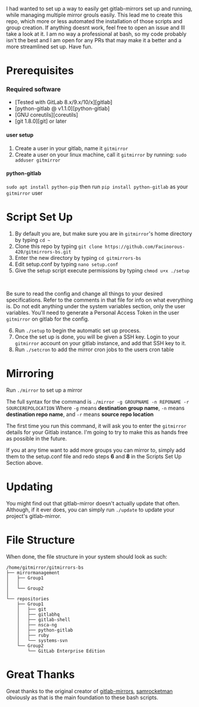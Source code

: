 I had wanted to set up a way to easily get gitlab-mirrors set up and running, while managing multiple mirror grouls easily. This lead me to create this repo, which more or less automated the installation of those scripts and group creation. If anything doesnt work, feel free to open an issue and Ill take a look at it. I am no way a professional at bash, so my code probably isn't the best and I am open for any PRs that may make it a better and a more streamlined set up. Have fun.


# Prerequisites

### Required software

* [Tested with GitLab 8.x/9.x/10/x][gitlab]
* [python-gitlab @ v1.1.0][python-gitlab]
* [GNU coreutils][coreutils]
* [git 1.8.0][git] or later

#### user setup

  1. Create a user in your gitlab, name it `gitmirror`
  2. Create a user on your linux machine, call it `gitmirror` by running: `sudo adduser gitmirror`

#### python-gitlab

   `sudo apt install python-pip`
   then run `pip install python-gitlab` as your `gitmirror` user


# Script Set Up

1. By default you are, but make sure you are in `gitmirror`'s home directory by typing `cd ~`
2. Clone this repo by typing `git clone https://github.com/Facinorous-420/gitmirrors-bs.git`
3. Enter the new directory by typing `cd gitmirrors-bs`
4. Edit setup.conf by typing `nano setup.conf`
5. Give the setup script execute permissions by typing `chmod u+x ./setup`
<br>

Be sure to read the config and change all things to your desired specifications. Refer to the comments in that file for info on what everything is.
Do not edit anything under the system variables section, only the user variables. You'll need to generate a Personal Access Token in the user `gitmirror` on gitlab for the config.
<br>

6. Run `./setup` to begin the automatic set up process. 
7. Once the set up is done, you will be given a SSH key. Login to your `gitmirror` account on your gitlab instance, and add that SSH key to it.
8. Run `./setcron` to add the mirror cron jobs to the users cron table

# Mirroring

Run <code>./mirror</code> to set up a mirror
<br>

The full syntax for the command is `./mirror -g GROUPNAME -n REPONAME -r SOURCEREPOLOCATION`
Where `-g` means **destination group name**, `-n` means **destination repo name**, and `-r` means **source repo location**
<br>

The first time you run this command, it will ask you to enter the `gitmirror` details for your Gitlab instance. I'm going to try to make this as hands free as possible in the future.
<br>

If you at any time want to add more groups you can mirror to, simply add them to the setup.conf file and redo steps **6** and **8** in the Scripts Set Up Section above.

# Updating

You might find out that gitlab-mirror doesn't actually update that often. Although, if it ever does, you can simply run `./update` to update your project's gitlab-mirror.

# File Structure

When done, the file structure in your system should look as such:

```
/home/gitmirror/gitmirrors-bs
├── mirrormanagement
│   ├── Group1
│   │ 
│   └── Group2
│ 
└── repositories
    ├── Group1
    │   ├── git
    │   ├── gitlabhq
    │   ├── gitlab-shell
    │   ├── nsca-ng
    │   ├── python-gitlab
    │   ├── ruby
    │   └── systems-svn
    └── Group2
        └── GitLab Enterprise Edition
```

# Great Thanks

Great thanks to the original creator of [gitlab-mirrors](https://github.com/samrocketman/gitlab-mirrors), [samrocketman](https://github.com/samrocketman) obviously as that is the main foundation to these bash scripts.
